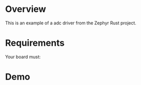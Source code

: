 # Overview

This is an example of a adc driver from the Zephyr Rust project.

# Requirements

Your board must:

# Demo

